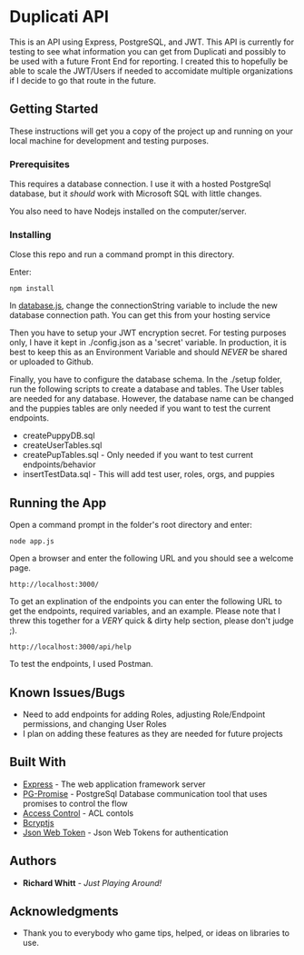 # Duplicati API

This is an API using Express, PostgreSQL, and JWT. This API is currently for testing to see what information you can get from Duplicati and possibly to be used with a future Front End for reporting. I created this to hopefully be able to scale the JWT/Users if needed to accomidate multiple organizations if I decide to go that route in the future.

## Getting Started

These instructions will get you a copy of the project up and running on your local machine for development and testing purposes.

### Prerequisites

This requires a database connection. I use it with a hosted PostgreSql database, but it *should* work with Microsoft SQL with little changes.

You also need to have Nodejs installed on the computer/server.

### Installing

Close this repo and run a command prompt in this directory. 

Enter: 
```
npm install
```

In [database.js](https://github.com/r-whitt/apiPostGres/blob/master/database.js), change the connectionString variable to include the new database connection path. You can get this from your hosting service

Then you have to setup your JWT encryption secret. For testing purposes only, I have it kept in ./config.json as a 'secret' variable. In production, it is best to keep this as an Environment Variable and should *NEVER* be shared or uploaded to Github.

Finally, you have to configure the database schema. In the ./setup folder, run the following scripts to create a database and tables. The User tables are needed for any database. However, the database name can be changed and the puppies tables are only needed if you want to test the current endpoints.

* createPuppyDB.sql
* createUserTables.sql
* createPupTables.sql - Only needed if you want to test current endpoints/behavior
* insertTestData.sql - This will add test user, roles, orgs, and puppies

## Running the App
Open a command prompt in the folder's root directory and enter:

```
node app.js
```
Open a browser and enter the following URL and you should see a welcome page.

```
http://localhost:3000/
```

To get an explination of the endpoints you can enter the following URL to get the endpoints, required variables, and an example. Please note that I threw this together for a *VERY* quick & dirty help section, please don't judge ;).

```
http://localhost:3000/api/help
```

To test the endpoints, I used Postman. 

## Known Issues/Bugs
* Need to add endpoints for adding Roles, adjusting Role/Endpoint permissions, and changing User Roles
* I plan on adding these features as they are needed for future projects

## Built With

* [Express](http://expressjs.com/) - The web application framework server
* [PG-Promise](http://vitaly-t.github.io/pg-promise/) - PostgreSql Database communication tool that uses promises to control the flow
* [Access Control](https://github.com/onury/accesscontrol#readme) - ACL contols
* [Bcryptjs](https://www.npmjs.com/package/bcryptjs)
* [Json Web Token](https://github.com/auth0/node-jsonwebtoken#readme) - Json Web Tokens for authentication

## Authors

* **Richard Whitt** - *Just Playing Around!*

## Acknowledgments

* Thank you to everybody who game tips, helped, or ideas on libraries to use.